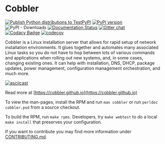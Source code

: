 # Cobbler

[![Publish Python distributions to TestPyPI](https://github.com/cobbler/cobbler/actions/workflows/release_master.yml/badge.svg?branch=master)](https://github.com/cobbler/cobbler/actions/workflows/release_master.yml)
[![PyPI version](https://badge.fury.io/py/cobbler.svg)](https://badge.fury.io/py/cobbler)
![PyPI - Downloads](https://img.shields.io/pypi/dm/cobbler)
[![Documentation Status](https://readthedocs.org/projects/cobbler/badge/?version=latest)](https://cobbler.readthedocs.io/en/latest/)
[![Gitter chat](https://badges.gitter.im/cobbler/gitter.png)](https://gitter.im/cobbler/community)
[![Codacy Badge](https://app.codacy.com/project/badge/Grade/c8c0c787c4854aba925d361eacc15811)](https://www.codacy.com/gh/cobbler/cobbler/dashboard?utm_source=github.com&amp;utm_medium=referral&amp;utm_content=cobbler/cobbler&amp;utm_campaign=Badge_Grade)
[![codecov](https://codecov.io/gh/cobbler/cobbler/branch/master/graph/badge.svg)](https://codecov.io/gh/cobbler/cobbler)


Cobbler is a Linux installation server that allows for rapid setup of network installation environments. It glues
together and automates many associated Linux tasks so you do not have to hop between lots of various commands and
applications when rolling out new systems, and, in some cases, changing existing ones. It can help with installation,
DNS, DHCP, package updates, power management, configuration management orchestration, and much more.

[![asciicast](https://asciinema.org/a/351156.svg)](https://asciinema.org/a/351156)

Read more at [https://cobbler.github.io](https://cobbler.github.io)

To view the man-pages, install the RPM and run `man cobbler` or run `perldoc cobbler.pod` from a source checkout.

To build the RPM, run `make rpms`. Developers, try `make webtest` to do a local `make install` that preserves your
configuration.

If you want to contribute you may find more information under [CONTRIBUTING.md](CONTRIBUTING.md).
